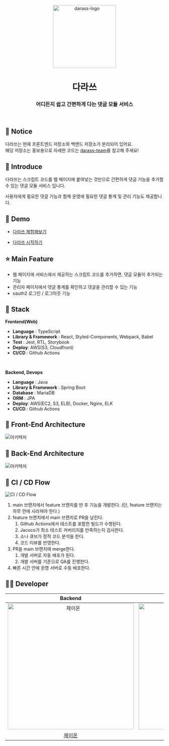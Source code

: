 <p align="middle" >
  <img width="200px;" src="https://user-images.githubusercontent.com/41244373/137938733-acdb3852-6514-4c60-9b80-2d9380c05adc.png" alt="darass-logo"/>
</p>
<h1 align="middle">다라쓰</h1>
<h3 align="middle">어디든지 쉽고 간편하게 다는 댓글 모듈 서비스</h3>

<br/>

## 📌 Notice
다라쓰는 현재 프론트엔드 저장소와 백엔드 저장소가 분리되어 있어요.  
해당 저장소는 홍보용으로 자세한 코드는 [darass-team](https://github.com/darass-team)를 참고해 주세요!

## 📝 Introduce

다라쓰는 스크립트 코드를 웹 페이지에 붙여넣는 것만으로 간편하게 댓글 기능을 추가할 수 있는 댓글 모듈 서비스 입니다.

사용자에게 필요한 댓글 기능과 함께 운영에 필요한 댓글 통계 및 관리 기능도 제공합니다.

## 🐤 Demo
- [다라쓰 체험해보기](https://woowacourse-darass.tistory.com/1)

- [다라쓰 시작하기](https://darass.co.kr)


## ⭐ Main Feature
- 웹 페이지에 서비스에서 제공하는 스크립트 코드를 추가하면, 댓글 모듈이 추가되는 기능
- 관리자 페이지에서 댓글 통계를 확인하고 댓글을 관리할 수 있는 기능
- oauth2 로그인 / 로그아웃 기능


## 🔧 Stack

**Frontend(Web)**
- **Language** : TypeScript
- **Library & Framework** : React, Styled-Components, Webpack, Babel
- **Test** : Jest, RTL, Storybook
- **Deploy**: AWS(S3, Cloudfront)
- **CI/CD** : Github Actions
<br />

**Backend, Devops**
- **Language** : Java 
- **Library & Framework** : Spring Boot
- **Database** : MariaDB
- **ORM** : JPA
- **Deploy**: AWS(EC2, S3, ELB), Docker, Nginx, ELK
- **CI/CD** : Github Actions

## 🔨 Front-End Architecture
![아키텍처](https://user-images.githubusercontent.com/42544600/134909775-cd4d3ab7-6181-4356-8392-097cee0467dd.png)

## 🔨 Back-End Architecture
![아키텍처](https://user-images.githubusercontent.com/56083021/152636238-fd6c19b1-d7ee-4821-98d4-f3d9acced031.png)


## 🔨 CI / CD Flow
![CI / CD Flow](https://user-images.githubusercontent.com/56083021/152670518-4c37224b-2a3d-445f-bb54-4cab88fb0e27.png)


1. main 브랜치에서 feature 브랜치를 딴 후 기능을 개발한다. 
(단, feature 브랜치는 하루 안에 사라져야 한다.)
2. feature 브랜치에서 main 브랜치로 PR을 날린다.
    1. Github Actions에서 테스트를 포함한 빌드가 수행된다.
    2. Jacoco가 최소 테스트 커버리지를 만족하는지 검사한다.
    3. 소나 큐브가 정적 코드 분석을 한다.
    4. 코드 리뷰를 반영한다.
3. PR을 main 브랜치에 merge한다.
    1. 개발 서버로 자동 배포가 된다.
    2. 개발 서버를 기준으로 QA를 진행한다.
4. 빠른 시간 안에 운영 서버로 수동 배포한다.


## 🙋‍♂️ Developer

|                                          Backend                                           |                                         Backend                                          |                                         Backend                                          |                                         Backend                                         |                                        Frontend                                         |                                        Frontend                                         |
| :----------------------------------------------------------------------------------------: | :--------------------------------------------------------------------------------------: | :--------------------------------------------------------------------------------------: | :-------------------------------------------------------------------------------------: | :-------------------------------------------------------------------------------------: | :-------------------------------------------------------------------------------------: |
| <img src="https://avatars.githubusercontent.com/u/56083021?v=4" width=400px alt="제이온"/> | <img src="https://avatars.githubusercontent.com/u/37281119?v=4" width=400px alt="우기"/> | <img src="https://avatars.githubusercontent.com/u/68985748?v=4" width=400px alt="아론"/> | <img src="https://avatars.githubusercontent.com/u/41244373?v=4" width=400px alt="제리"> | <img src="https://avatars.githubusercontent.com/u/42544600?v=4" width=400px alt="도비"> | <img src="https://avatars.githubusercontent.com/u/59409762?v=4" width=400px alt="곤이"> |
|                            [제이온](https://github.com/pjy1368)                            |                           [우기](https://github.com/jujubebat)                           |                          [아론](https://github.com/Sehwan-Jang)                          |                         [제리](https://github.com/jaeseongDev)                          |                           [도비](https://github.com/zereight)                           |                          [곤이](https://github.com/yungo1846)                           |
